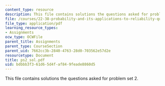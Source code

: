 ```yaml
---
content_type: resource
description: This file contains solutions the questions asked for problem set 2.
file: /courses/22-38-probability-and-its-applications-to-reliability-quality-control-and-risk-assessment-fall-2005/bdbbb3f361d65d4faf849feade8860d5_ps2_sol.pdf
file_type: application/pdf
learning_resource_types:
- Assignments
ocw_type: OCWFile
parent_title: Assignments
parent_type: CourseSection
parent_uid: 7662cc3b-2840-4763-28d0-703562e57d2e
resourcetype: Document
title: ps2_sol.pdf
uid: bdbbb3f3-61d6-5d4f-af84-9feade8860d5
---
```

This file contains solutions the questions asked for problem set 2.

